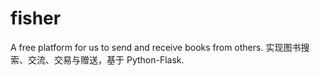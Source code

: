 # fisher
A free platform for us to send and receive books from others. 实现图书搜索、交流、交易与赠送，基于 Python-Flask.
